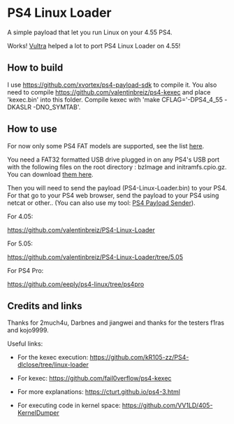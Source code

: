 # PS4 Linux Loader
A simple payload that let you run Linux on your 4.55 PS4.

Works! [Vultra](https://github.com/Vultra) helped a lot to port PS4 Linux Loader on 4.55!

## How to build
I use https://github.com/xvortex/ps4-payload-sdk to compile it. You also need to compile https://github.com/valentinbreiz/ps4-kexec and place 'kexec.bin' into this folder. Compile kexec with 'make CFLAG='-DPS4_4_55 -DKASLR -DNO_SYMTAB'.

## How to use

For now only some PS4 FAT models are supported, see the list [here](https://twitter.com/valentinbreiz/status/947864073085079552).

You need a FAT32 formatted USB drive plugged in on any PS4's USB port with the following files on the root directory : bzImage and initramfs.cpio.gz. You can download [them here](https://mega.nz/#!hEh1QI4B!gCDA5l7GyTekQ-fURvKw6WRieSbHETb3tYHb--SkmhM).

Then you will need to send the payload (PS4-Linux-Loader.bin) to your PS4. For that go to your PS4 web browser, send the payload to your PS4 using netcat or other.. (You can also use my tool: [PS4 Payload Sender](https://github.com/valentinbreiz/PS4-Payload-Sender)).

For 4.05:

https://github.com/valentinbreiz/PS4-Linux-Loader

For 5.05:

https://github.com/valentinbreiz/PS4-Linux-Loader/tree/5.05

For PS4 Pro:

https://github.com/eeply/ps4-linux/tree/ps4pro

## Credits and links
Thanks for 2much4u, Darbnes and jiangwei and thanks for the testers f1ras and kojo9999.

Useful links:

- For the kexec execution: https://github.com/kR105-zz/PS4-dlclose/tree/linux-loader

- For kexec: https://github.com/fail0verflow/ps4-kexec

- For more explanations: https://cturt.github.io/ps4-3.html

- For executing code in kernel space: https://github.com/VV1LD/405-KernelDumper
